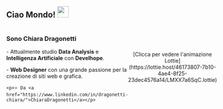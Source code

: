 ## Ciao Mondo! <img src="https://raw.githubusercontent.com/iampavangandhi/iampavangandhi/master/gifs/Hi.gif" width="30px"></h2>

<div style="display: flex; align-items: center;">
  <div style="flex: 1;">
    <h3>Sono Chiara Dragonetti</h3>
    <p>- Attualmente studio <strong>Data Analysis</strong> e <strong>Intelligenza Artificiale</strong> con <strong>Develhope</strong>.</p>
    <p>- <strong>Web Designer</strong> con una grande passione per la creazione di siti web e grafica.</p>
  
    <p>⭐️ Da <a href="https://www.linkedin.com/in/dragonetti-chiara/">ChiaraDragonetti</a></p>
  </div>
  <div style="flex: 1; text-align: center;">
    [Clicca per vedere l'animazione Lottie](https://lottie.host/46173807-7b10-4ae4-8f25-23dec4576a14/LMXX7a6SqC.lottie)
  </div>
</div>
